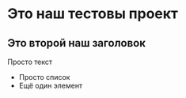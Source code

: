 # Это наш тестовы проект

## Это второй наш заголовок

Просто текст

- Просто список
- Ещё один элемент